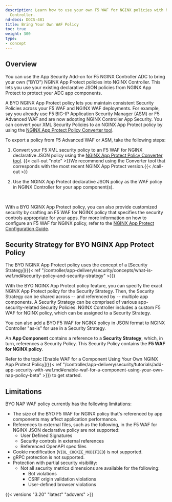 ```yaml
---
description: Learn how to use your own F5 WAF for NGINX policies with NGINX
  Controller.
nd-docs: DOCS-481
title: Bring Your Own WAF Policy
toc: true
weight: 300
type:
- concept
---
```


## Overview

You can use the App Security Add-on for F5 NGINX Controller ADC to bring your own ("BYO") NGINX App Protect policies into NGINX Controller. This lets you use your existing declarative JSON policies from NGINX App Protect to protect your ADC app components.

A BYO NGINX App Protect policy lets you maintain consistent Security Policies across your F5 WAF and NGINX WAF deployments. For example, say you already use F5 BIG-IP Application Security Manager (ASM) or F5 Advanced WAF and are now adopting NGINX Controller App Security. You can convert your XML Security Policies to an NGINX App Protect policy by using the [NGINX App Protect Policy Converter tool](https://docs.nginx.com/nginx-app-protect/configuration/#policy-converter).

To export a policy from F5 Advanced WAF or ASM, take the following steps:

1. Convert your F5 XML security policy to an F5 WAF for NGINX declarative JSON policy using the [NGINX App Protect Policy Converter tool](https://docs.nginx.com/nginx-app-protect/configuration/#policy-converter).
   {{< call-out "note" >}}We recommend using the Converter tool that corresponds with the most recent NGINX App Protect version.{{< /call-out >}}

2. Use the NGINX App Protect declarative JSON policy as the WAF policy in NGINX Controller for your app component(s).

&nbsp;

With a BYO NGINX App Protect policy, you can also provide customized security by crafting an F5 WAF for NGINX policy that specifies the security controls appropriate for your apps. For more information on how to configure an F5 WAF for NGINX policy, refer to the [NGINX App Protect Configuration Guide](https://docs.nginx.com/nginx-app-protect/configuration/).

## Security Strategy for BYO NGINX App Protect Policy

The BYO NGINX App Protect policy uses the concept of a [Security Strategy]({{< ref "/controller/app-delivery/security/concepts/what-is-waf.md#security-policy-and-security-strategy" >}})

With the BYO NGINX App Protect policy feature, you can specify the exact NGINX App Protect policy for the Security Strategy. Then, the Security Strategy can be shared across -- and referenced by -- multiple app components.
A Security Strategy can be comprised of various app-security-related Security Policies. NGINX Controller includes a custom F5 WAF for NGINX policy, which can be assigned to a Security Strategy.

You can also add a BYO F5 WAF for NGINX policy in JSON format to NGINX Controller "as-is" for use in a Security Strategy.


An **App Component** contains a reference to a **Security Strategy**, which, in turn, references a Security Policy. This Security Policy contains the **F5 WAF for NGINX policy**.

Refer to the topic [Enable WAF for a Component Using Your Own NGINX App Protect Policy]({{< ref "/controller/app-delivery/security/tutorials/add-app-security-with-waf.md#enable-waf-for-a-component-using-your-own-nap-policy-beta" >}}) to get started.

## Limitations

BYO NAP WAF policy currently has the following limitations:

- The size of the BYO F5 WAF for NGINX policy that's referenced by app components may affect application performance.
- References to external files, such as the following, in the F5 WAF for NGINX JSON declarative policy are not supported:
  - User Defined Signatures
  - Security controls in external references
  - Referenced OpenAPI spec files
- Cookie modification (`VIOL_COOKIE_MODIFIED`) is not supported.
- gRPC protection is not supported.
- Protection with partial security visibility:
  - Not all security metrics dimensions are available for the following:
    - Bot violations
    - CSRF origin validation violations
    - User-defined browser violations

{{< versions "3.20" "latest" "adcvers" >}}
